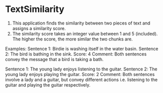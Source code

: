 # TextSimilarity

1. This application finds the similarity between two pieces of text and assigns a similarity score.
2. The similarity score takes an integer value between 1 and 5 (included). The higher the score, the more similar the two chunks are.

Examples:
Sentence 1: Birdie is washing itself in the water basin.
Sentence 2: The bird is bathing in the sink.
Score: 4
Comment: Both sentences convey the message that a bird is taking a bath.

Sentence 1: The young lady enjoys listening to the guitar.
Sentence 2: The young lady enjoys playing the guitar.
Score: 2
Comment: Both sentences involve a lady and a guitar, but convey different actions i.e. listening to the guitar and playing the guitar respectively.
